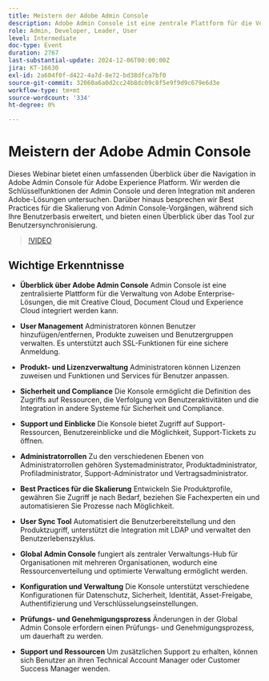 ```yaml
---
title: Meistern der Adobe Admin Console
description: Adobe Admin Console ist eine zentrale Plattform für die Verwaltung von Adobe Enterprise-Lösungen und bietet Benutzer- und Produktverwaltung, Sicherheits- und Compliance-Funktionen, Support-Ressourcen und skalierbare Best Practices für Unternehmen.
role: Admin, Developer, Leader, User
level: Intermediate
doc-type: Event
duration: 2767
last-substantial-update: 2024-12-06T00:00:00Z
jira: KT-16630
exl-id: 2a604f0f-d422-4a7d-8e72-bd38dfca7bf0
source-git-commit: 32060a6a0d2cc24b8dc09c8f5e9f9d9c679e6d3e
workflow-type: tm+mt
source-wordcount: '334'
ht-degree: 0%

---
```


# Meistern der Adobe Admin Console

Dieses Webinar bietet einen umfassenden Überblick über die Navigation in Adobe Admin Console für Adobe Experience Platform. Wir werden die Schlüsselfunktionen der Admin Console und deren Integration mit anderen Adobe-Lösungen untersuchen. Darüber hinaus besprechen wir Best Practices für die Skalierung von Admin Console-Vorgängen, während sich Ihre Benutzerbasis erweitert, und bieten einen Überblick über das Tool zur Benutzersynchronisierung.

>[!VIDEO](https://video.tv.adobe.com/v/3440937/?learn=on&enablevpops)

## Wichtige Erkenntnisse

* **Überblick über Adobe Admin Console** Admin Console ist eine zentralisierte Plattform für die Verwaltung von Adobe Enterprise-Lösungen, die mit Creative Cloud, Document Cloud und Experience Cloud integriert werden kann.

* **User Management** Administratoren können Benutzer hinzufügen/entfernen, Produkte zuweisen und Benutzergruppen verwalten. Es unterstützt auch SSL-Funktionen für eine sichere Anmeldung.

* **Produkt- und Lizenzverwaltung** Administratoren können Lizenzen zuweisen und Funktionen und Services für Benutzer anpassen.

* **Sicherheit und Compliance** Die Konsole ermöglicht die Definition des Zugriffs auf Ressourcen, die Verfolgung von Benutzeraktivitäten und die Integration in andere Systeme für Sicherheit und Compliance.

* **Support und Einblicke** Die Konsole bietet Zugriff auf Support-Ressourcen, Benutzereinblicke und die Möglichkeit, Support-Tickets zu öffnen.

* **Administratorrollen** Zu den verschiedenen Ebenen von Administratorrollen gehören Systemadministrator, Produktadministrator, Profiladministrator, Support-Administrator und Vertragsadministrator.

* **Best Practices für die Skalierung** Entwickeln Sie Produktprofile, gewähren Sie Zugriff je nach Bedarf, beziehen Sie Fachexperten ein und automatisieren Sie Prozesse nach Möglichkeit.

* **User Sync Tool** Automatisiert die Benutzerbereitstellung und den Produktzugriff, unterstützt die Integration mit LDAP und verwaltet den Benutzerlebenszyklus.

* **Global Admin Console** fungiert als zentraler Verwaltungs-Hub für Organisationen mit mehreren Organisationen, wodurch eine Ressourcenverteilung und optimierte Verwaltung ermöglicht werden.

* **Konfiguration und Verwaltung** Die Konsole unterstützt verschiedene Konfigurationen für Datenschutz, Sicherheit, Identität, Asset-Freigabe, Authentifizierung und Verschlüsselungseinstellungen.

* **Prüfungs- und Genehmigungsprozess** Änderungen in der Global Admin Console erfordern einen Prüfungs- und Genehmigungsprozess, um dauerhaft zu werden.

* **Support und Ressourcen** Um zusätzlichen Support zu erhalten, können sich Benutzer an ihren Technical Account Manager oder Customer Success Manager wenden.
